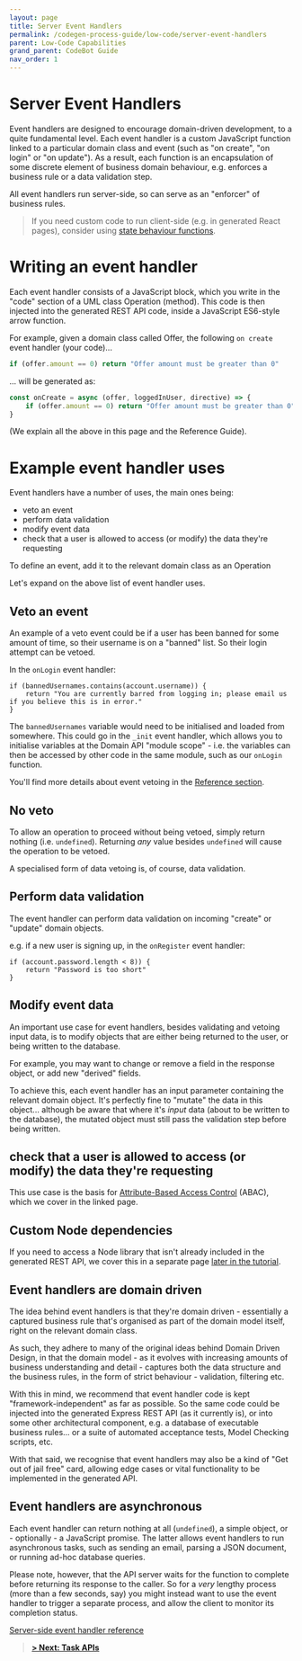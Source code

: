 ```yaml
---
layout: page
title: Server Event Handlers
permalink: /codegen-process-guide/low-code/server-event-handlers
parent: Low-Code Capabilities
grand_parent: CodeBot Guide
nav_order: 1
---
```


# Server Event Handlers

Event handlers are designed to encourage domain-driven development, to a quite fundamental level. Each event handler is a custom JavaScript function linked to a particular domain class and event (such as "on create", "on login" or "on update"). As a result, each function is an encapsulation of some discrete element of business domain behaviour, e.g. enforces a business rule or a data validation step.

All event handlers run server-side, so can serve as an "enforcer" of business rules.

> If you need custom code to run client-side (e.g. in generated React pages), consider using [state behaviour functions](ui-behavior-functions).


# Writing an event handler

Each event handler consists of a JavaScript block, which you write in the "code" section of a UML class Operation (method). This code is then injected into the generated REST API code, inside a JavaScript ES6-style arrow function.

For example, given a domain class called Offer, the following `on create` event handler (your code)...

```JavaScript
if (offer.amount == 0) return "Offer amount must be greater than 0"
```

... will be generated as:

```JavaScript
const onCreate = async (offer, loggedInUser, directive) => {
    if (offer.amount == 0) return "Offer amount must be greater than 0"
}
```

(We explain all the above in this page and the Reference Guide).



# Example event handler uses

Event handlers have a number of uses, the main ones being:

* veto an event
* perform data validation
* modify event data
* check that a user is allowed to access (or modify) the data they're requesting

To define an event, add it to the relevant domain class as an Operation

Let's expand on the above list of event handler uses.

## Veto an event

An example of a veto event could be if a user has been banned for some amount of time, so their username is on a "banned" list. So their login attempt can be vetoed.

In the `onLogin` event handler:

```
if (bannedUsernames.contains(account.username)) {
    return "You are currently barred from logging in; please email us if you believe this is in error."
}
```

The `bannedUsernames` variable would need to be initialised and loaded from somewhere. This could go in the `_init` event handler, which allows you to initialise variables at the Domain API "module scope" - i.e. the variables can then be accessed by other code in the same module, such as our `onLogin` function.

You'll find more details about event vetoing in the [Reference section]((../../codebot-reference/server-events)).


## No veto

To allow an operation to proceed without being vetoed, simply return nothing (i.e. `undefined`). Returning *any* value besides `undefined` will cause the operation to be vetoed.

A specialised form of data vetoing is, of course, data validation.


## Perform data validation

The event handler can perform data validation on incoming "create" or "update" domain objects.

e.g. if a new user is signing up, in the `onRegister` event handler:

```
if (account.password.length < 8)) {
    return "Password is too short"
}
```


## Modify event data

An important use case for event handlers, besides validating and vetoing input data, is to modify objects that are either being returned to the user, or being written to the database.

For example, you may want to change or remove a field in the response object, or add new "derived" fields.

To achieve this, each event handler has an input parameter containing the relevant domain object. It's perfectly fine to "mutate" the data in this object... although be aware that where it's *input* data (about to be written to the database), the mutated object must still pass the validation step before being written.


## check that a user is allowed to access (or modify) the data they're requesting

This use case is the basis for [Attribute-Based Access Control](../security/abac) (ABAC), which we cover in the linked page.



## Custom Node dependencies

If you need to access a Node library that isn't already included in the generated REST API, we cover this in a separate page [later in the tutorial](adding-node-libraries).



## Event handlers are domain driven

The idea behind event handlers is that they're domain driven - essentially a captured business rule that's organised as part of the domain model itself, right on the relevant domain class.

As such, they adhere to many of the original ideas behind Domain Driven Design, in that the domain model - as it evolves with increasing amounts of business understanding and detail - captures both the data structure and the business rules, in the form of strict behaviour - validation, filtering etc.

With this in mind, we recommend that event handler code is kept "framework-independent" as far as possible. So the same code could be injected into the generated Express REST API (as it currently is), or into some other architectural component, e.g. a database of executable business rules... or a suite of automated acceptance tests, Model Checking scripts, etc.

With that said, we recognise that event handlers may also be a kind of "Get out of jail free" card, allowing edge cases or vital functionality to be implemented in the generated API.


## Event handlers are asynchronous

Each event handler can return nothing at all (`undefined`), a simple object, or - optionally - a JavaScript promise. The latter allows event handlers to run asynchronous tasks, such as sending an email, parsing a JSON document, or running ad-hoc database queries.

Please note, however, that the API server waits for the function to complete before returning its response to the caller. So for a *very* lengthy process (more than a few seconds, say) you might instead want to use the event handler to trigger a separate process, and allow the client to monitor its completion status.



[Server-side event handler reference](../../codebot-reference/server-events)

> **[> Next: Task APIs](task-oriented-apis)**
